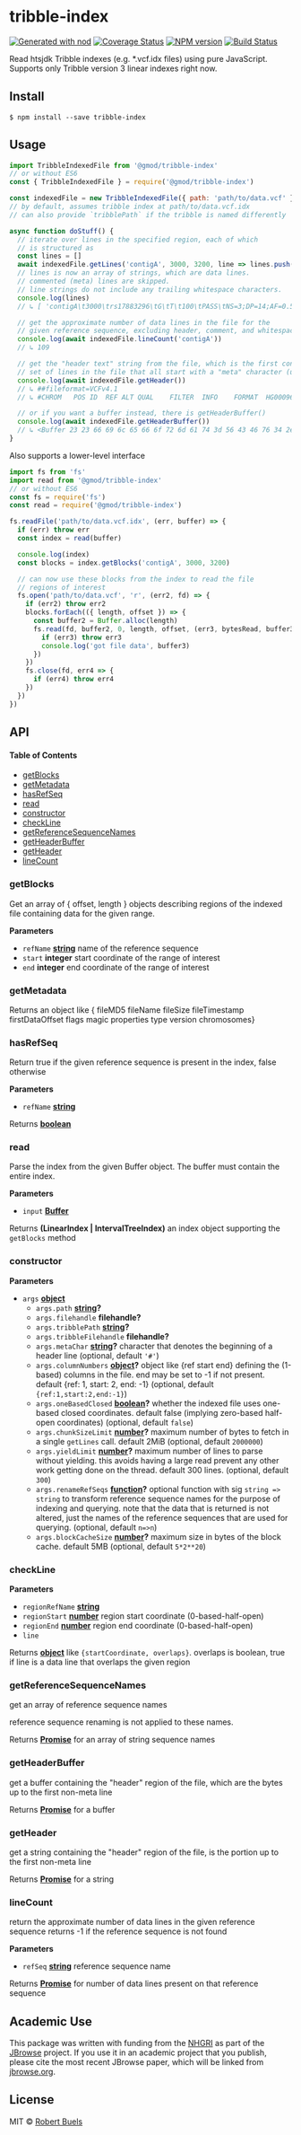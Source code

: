 # tribble-index

[![Generated with nod](https://img.shields.io/badge/generator-nod-2196F3.svg?style=flat-square)](https://github.com/diegohaz/nod)
[![Coverage Status](https://img.shields.io/codecov/c/github/GMOD/tribble-index/master.svg?style=flat-square)](https://codecov.io/gh/GMOD/tribble-index/branch/master)
[![NPM version](https://img.shields.io/npm/v/tribble-index.svg?logo=travis&style=flat-square)](https://npmjs.org/package/tribble-index)
[![Build Status](https://img.shields.io/travis/rbuels/tribble-index/master.svg?logo=npm&style=flat-square)](https://travis-ci.org/rbuels/tribble-index)

Read htsjdk Tribble indexes (e.g. \*.vcf.idx files) using pure JavaScript. Supports only Tribble version 3 linear indexes right now.

## Install

    $ npm install --save tribble-index

## Usage

```js
import TribbleIndexedFile from '@gmod/tribble-index'
// or without ES6
const { TribbleIndexedFile } = require('@gmod/tribble-index')

const indexedFile = new TribbleIndexedFile({ path: 'path/to/data.vcf' })
// by default, assumes tribble index at path/to/data.vcf.idx
// can also provide `tribblePath` if the tribble is named differently

async function doStuff() {
  // iterate over lines in the specified region, each of which
  // is structured as
  const lines = []
  await indexedFile.getLines('contigA', 3000, 3200, line => lines.push(line))
  // lines is now an array of strings, which are data lines.
  // commented (meta) lines are skipped.
  // line strings do not include any trailing whitespace characters.
  console.log(lines)
  // ↳ [ 'contigA\t3000\trs17883296\tG\tT\t100\tPASS\tNS=3;DP=14;AF=0.5;DB;H2\tGT:AP\t0|0:0.000,0.000']

  // get the approximate number of data lines in the file for the
  // given reference sequence, excluding header, comment, and whitespace lines
  console.log(await indexedFile.lineCount('contigA'))
  // ↳ 109

  // get the "header text" string from the file, which is the first contiguous
  // set of lines in the file that all start with a "meta" character (usually #)
  console.log(await indexedFile.getHeader())
  // ↳ ##fileformat=VCFv4.1
  // ↳ #CHROM	POS	ID	REF	ALT	QUAL	FILTER	INFO	FORMAT	HG00096

  // or if you want a buffer instead, there is getHeaderBuffer()
  console.log(await indexedFile.getHeaderBuffer())
  // ↳ <Buffer 23 23 66 69 6c 65 66 6f 72 6d 61 74 3d 56 43 46 76 34 2e 31 0a 23 23 66 69 6c 65 ... >
}
```

Also supports a lower-level interface

```js
import fs from 'fs'
import read from '@gmod/tribble-index'
// or without ES6
const fs = require('fs')
const read = require('@gmod/tribble-index')

fs.readFile('path/to/data.vcf.idx', (err, buffer) => {
  if (err) throw err
  const index = read(buffer)

  console.log(index)
  const blocks = index.getBlocks('contigA', 3000, 3200)

  // can now use these blocks from the index to read the file
  // regions of interest
  fs.open('path/to/data.vcf', 'r', (err2, fd) => {
    if (err2) throw err2
    blocks.forEach(({ length, offset }) => {
      const buffer2 = Buffer.alloc(length)
      fs.read(fd, buffer2, 0, length, offset, (err3, bytesRead, buffer3) => {
        if (err3) throw err3
        console.log('got file data', buffer3)
      })
    })
    fs.close(fd, err4 => {
      if (err4) throw err4
    })
  })
})
```

## API

<!-- Generated by documentation.js. Update this documentation by updating the source code. -->

#### Table of Contents

-   [getBlocks](#getblocks)
-   [getMetadata](#getmetadata)
-   [hasRefSeq](#hasrefseq)
-   [read](#read)
-   [constructor](#constructor)
-   [checkLine](#checkline)
-   [getReferenceSequenceNames](#getreferencesequencenames)
-   [getHeaderBuffer](#getheaderbuffer)
-   [getHeader](#getheader)
-   [lineCount](#linecount)

### getBlocks

Get an array of { offset, length } objects describing regions of the
indexed file containing data for the given range.

**Parameters**

-   `refName` **[string](https://developer.mozilla.org/docs/Web/JavaScript/Reference/Global_Objects/String)** name of the reference sequence
-   `start` **integer** start coordinate of the range of interest
-   `end` **integer** end coordinate of the range of interest

### getMetadata

Returns an object like { fileMD5 fileName fileSize fileTimestamp
firstDataOffset flags magic properties type version chromosomes}

### hasRefSeq

Return true if the given reference sequence is present in the index,
false otherwise

**Parameters**

-   `refName` **[string](https://developer.mozilla.org/docs/Web/JavaScript/Reference/Global_Objects/String)** 

Returns **[boolean](https://developer.mozilla.org/docs/Web/JavaScript/Reference/Global_Objects/Boolean)** 

### read

Parse the index from the given Buffer object. The buffer must contain
the entire index.

**Parameters**

-   `input` **[Buffer](https://nodejs.org/api/buffer.html)** 

Returns **(LinearIndex | IntervalTreeIndex)** an index object supporting the `getBlocks` method

### constructor

**Parameters**

-   `args` **[object](https://developer.mozilla.org/docs/Web/JavaScript/Reference/Global_Objects/Object)** 
    -   `args.path` **[string](https://developer.mozilla.org/docs/Web/JavaScript/Reference/Global_Objects/String)?** 
    -   `args.filehandle` **filehandle?** 
    -   `args.tribblePath` **[string](https://developer.mozilla.org/docs/Web/JavaScript/Reference/Global_Objects/String)?** 
    -   `args.tribbleFilehandle` **filehandle?** 
    -   `args.metaChar` **[string](https://developer.mozilla.org/docs/Web/JavaScript/Reference/Global_Objects/String)?** character that denotes the beginning of a header line (optional, default `'#'`)
    -   `args.columnNumbers` **[object](https://developer.mozilla.org/docs/Web/JavaScript/Reference/Global_Objects/Object)?** object like {ref start end} defining the (1-based) columns in
        the file. end may be set to -1 if not present. default {ref: 1, start: 2, end: -1} (optional, default `{ref:1,start:2,end:-1}`)
    -   `args.oneBasedClosed` **[boolean](https://developer.mozilla.org/docs/Web/JavaScript/Reference/Global_Objects/Boolean)?** whether the indexed file uses one-based closed coordinates.
        default false (implying zero-based half-open coordinates) (optional, default `false`)
    -   `args.chunkSizeLimit` **[number](https://developer.mozilla.org/docs/Web/JavaScript/Reference/Global_Objects/Number)?** maximum number of bytes to fetch in a single `getLines` call.
        default 2MiB (optional, default `2000000`)
    -   `args.yieldLimit` **[number](https://developer.mozilla.org/docs/Web/JavaScript/Reference/Global_Objects/Number)?** maximum number of lines to parse without yielding.
        this avoids having a large read prevent any other work getting done on the thread.  default 300 lines. (optional, default `300`)
    -   `args.renameRefSeqs` **[function](https://developer.mozilla.org/docs/Web/JavaScript/Reference/Statements/function)?** optional function with sig `string => string` to transform
        reference sequence names for the purpose of indexing and querying. note that the data that is returned is
        not altered, just the names of the reference sequences that are used for querying. (optional, default `n=>n`)
    -   `args.blockCacheSize` **[number](https://developer.mozilla.org/docs/Web/JavaScript/Reference/Global_Objects/Number)?** maximum size in bytes of the block cache. default 5MB (optional, default `5*2**20`)

### checkLine

**Parameters**

-   `regionRefName` **[string](https://developer.mozilla.org/docs/Web/JavaScript/Reference/Global_Objects/String)** 
-   `regionStart` **[number](https://developer.mozilla.org/docs/Web/JavaScript/Reference/Global_Objects/Number)** region start coordinate (0-based-half-open)
-   `regionEnd` **[number](https://developer.mozilla.org/docs/Web/JavaScript/Reference/Global_Objects/Number)** region end coordinate (0-based-half-open)
-   `line`  

Returns **[object](https://developer.mozilla.org/docs/Web/JavaScript/Reference/Global_Objects/Object)** like `{startCoordinate, overlaps}`. overlaps is boolean,
true if line is a data line that overlaps the given region

### getReferenceSequenceNames

get an array of reference sequence names

reference sequence renaming is not applied to these names.

Returns **[Promise](https://developer.mozilla.org/docs/Web/JavaScript/Reference/Global_Objects/Promise)** for an array of string sequence names

### getHeaderBuffer

get a buffer containing the "header" region of
the file, which are the bytes up to the first
non-meta line

Returns **[Promise](https://developer.mozilla.org/docs/Web/JavaScript/Reference/Global_Objects/Promise)** for a buffer

### getHeader

get a string containing the "header" region of the
file, is the portion up to the first non-meta line

Returns **[Promise](https://developer.mozilla.org/docs/Web/JavaScript/Reference/Global_Objects/Promise)** for a string

### lineCount

return the approximate number of data lines in the given reference sequence
returns -1 if the reference sequence is not found

**Parameters**

-   `refSeq` **[string](https://developer.mozilla.org/docs/Web/JavaScript/Reference/Global_Objects/String)** reference sequence name

Returns **[Promise](https://developer.mozilla.org/docs/Web/JavaScript/Reference/Global_Objects/Promise)** for number of data lines present on that reference sequence

## Academic Use

This package was written with funding from the [NHGRI](http://genome.gov) as part of the [JBrowse](http://jbrowse.org) project. If you use it in an academic project that you publish, please cite the most recent JBrowse paper, which will be linked from [jbrowse.org](http://jbrowse.org).

## License

MIT © [Robert Buels](https://github.com/rbuels)
